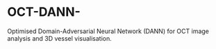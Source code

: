 # OCT-DANN-
Optimised Domain-Adversarial Neural Network (DANN) for OCT image analysis and 3D vessel visualisation.
